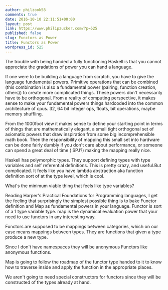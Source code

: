 ```yaml
---
author: philzook58
comments: true
date: 2016-10-10 22:11:51+00:00
layout: post
link: https://www.philipzucker.com/?p=525
published: false
slug: Functors as Power
title: Functors as Power
wordpress_id: 525
---
```


The trouble with being handed a fully functioning Haskell is that you cannot appreciate the gradations of power you can hand a language.

If one were to be building a language from scratch, you have to give the language fundamental powers. Primitive operations that can be combined (this combination is also a fundamental power (pairing, function creation, others)) to create more complicated things. These powers don't necessarily have to be orthogonal. From a reality of computing perspective, it makes sense to make your fundamental powers things hardcoded into the common architecture of cpus. 32, 64 bit integer ops, floats, bit operations, maybe memory shuffling.

From the 1000foot view it makes sense to define your starting point in terms of things that are mathematically elegant, a small tight orthogonal set of axiomatic powers that draw inspiration from some big incomprehensible math book. Then the responsibility of mapping this small set into hardware can be done fairly dumbly if you don't care about performance, or someone can spend a great deal of time ( SPJ?) making the mapping really nice.

Haskell has polymorphic types. They support defining types with type variables and self referential definitions. This is pretty crazy, and useful.But complicated. It feels like you have lambda abstraction aka function definition sort of at the type level, which is cool.

What's the minimum viable thing that feels like type variables?

Reading Harper's Practical Foundations for Programming languages, I get the feeling that surprisingly the simplest possible thing is to bake Functor definition and Map as fundamental powers in your language. Functor is sort of a 1 type variable type. map is the dynamical evaluation power that your need to use functors in any interesting way.

Functors are supposed to be mappings between categories, which on our case means mappings between types. They are functions that given a type produce a new type.

Since I don't have namespaces they will be anonymous Functors like anonymous functions.

Map is going to follow the roadmap of the functor type handed to it to know how to traverse inside and apply the function in the appropriate places.

We aren't going to need special constructors for functors since they will be constructed of the types already at hand.


